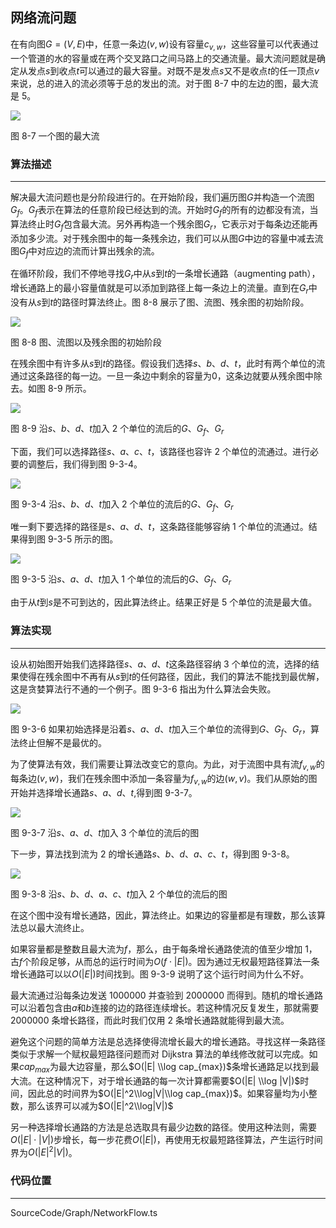 <!-- @format -->

## 网络流问题

在有向图$G=(V,E)$中，任意一条边$(v,w)$设有容量$c_{v,w}$，这些容量可以代表通过一个管道的水的容量或在两个交叉路口之间马路上的交通流量。最大流问题就是确定从发点$s$到收点$t$可以通过的最大容量。对既不是发点$s$又不是收点$t$的任一顶点$v$来说，总的进入的流必须等于总的发出的流。对于图 8-7 中的左边的图，最大流是 5。

<image src="../../../Assets/Images/ch8/8-7.png"/>

图 8-7 一个图的最大流

### 算法描述

---

解决最大流问题也是分阶段进行的。在开始阶段，我们遍历图$G$并构造一个流图$G_f$。$G_f$表示在算法的任意阶段已经达到的流。开始时$G_f$的所有的边都没有流，当算法终止时$G_f$包含最大流。另外再构造一个残余图$G_r$，它表示对于每条边还能再添加多少流。对于残余图中的每一条残余边，我们可以从图$G$中边的容量中减去流图$G_f$中对应边的流而计算出残余的流。

在循环阶段，我们不停地寻找$G_r$中从$s$到$t$的一条增长通路（augmenting path），增长通路上的最小容量值就是可以添加到路径上每一条边上的流量。直到在$G_r$中没有从$s$到$t$的路径时算法终止。图 8-8 展示了图、流图、残余图的初始阶段。

<image src="../../../Assets/Images/ch8/8-8.png"/>

图 8-8 图、流图以及残余图的初始阶段

在残余图中有许多从$s$到$t$的路径。假设我们选择$s、b、d、t$，此时有两个单位的流通过这条路径的每一边。一旦一条边中剩余的容量为$0$，这条边就要从残余图中除去。如图 8-9 所示。

<image src="../../../Assets/Images/ch8/8-9.png"/>

图 8-9 沿$s、b、d、t$加入 2 个单位的流后的$G$、$G_f$、$G_r$

下面，我们可以选择路径$s、a、c、t$，该路径也容许 2 个单位的流通过。进行必要的调整后，我们得到图 9-3-4。

<image src="../../../Assets/Images/ch9/9-3-4.png"/>

图 9-3-4 沿$s、b、d、t$加入 2 个单位的流后的$G$、$G_f$、$G_r$

唯一剩下要选择的路径是$s、a、d、t$，这条路径能够容纳 1 个单位的流通过。结果得到图 9-3-5 所示的图。

<image src="../../../Assets/Images/ch9/9-3-5.png"/>

图 9-3-5 沿$s、a、d、t$加入 1 个单位的流后的$G$、$G_f$、$G_r$

由于从$t$到$s$是不可到达的，因此算法终止。结果正好是 5 个单位的流是最大值。

### 算法实现

---

设从初始图开始我们选择路径$s、a、d、t$这条路径容纳 3 个单位的流，选择的结果使得在残余图中不再有从$s$到$t$的任何路径，因此，我们的算法不能找到最优解，这是贪婪算法行不通的一个例子。图 9-3-6 指出为什么算法会失败。

<image src="../../../Assets/Images/ch9/9-3-6.png"/>

图 9-3-6 如果初始选择是沿着$s、a、d、t$加入三个单位的流得到$G$、$G_f$、$G_r$，算法终止但解不是最优的。

为了使算法有效，我们需要让算法改变它的意向。为此，对于流图中具有流$f_{v,w}$的每条边$(v,w)$，我们在残余图中添加一条容量为$f_{v,w}$的边$(w,v)$。我们从原始的图开始并选择增长通路$s、a、d、t$,得到图 9-3-7。

<image src="../../../Assets/Images/ch9/9-3-7.png"/>

图 9-3-7 沿$s、a、d、t$加入 3 个单位的流后的图

下一步，算法找到流为 2 的增长通路$s、b、d、a、c、t$，得到图 9-3-8。

<image src="../../../Assets/Images/ch9/9-38.png"/>

图 9-3-8 沿$s、b、d、a、c、t$加入 2 个单位的流后的图

在这个图中没有增长通路，因此，算法终止。如果边的容量都是有理数，那么该算法总以最大流终止。

如果容量都是整数且最大流为$f$，那么，由于每条增长通路使流的值至少增加 1，古$f$个阶段足够，从而总的运行时间为$O(f \cdot |E|)$。因为通过无权最短路径算法一条增长通路可以以$O(|E|)$时间找到。图 9-3-9 说明了这个运行时间为什么不好。

最大流通过沿每条边发送 1000000 并查验到 2000000 而得到。随机的增长通路可以沿着包含由$a$和$b$连接的边的路径连续增长。若这种情况反复发生，那就需要 2000000 条增长路径，而此时我们仅用 2 条增长通路就能得到最大流。

避免这个问题的简单方法是总选择使得流增长最大的增长通路。寻找这样一条路径类似于求解一个赋权最短路径问题而对 Dijkstra 算法的单线修改就可以完成。如果$cap_{max}$为最大边容量，那么$O(|E| \\log cap_{max})$条增长通路足以找到最大流。在这种情况下，对于增长通路的每一次计算都需要$O(|E| \\log |V|)$时间，因此总的时间界为$O(|E|^2\\log|V|\\log cap_{max})$。如果容量均为小整数，那么该界可以减为$O(|E|^2\\log|V|)$

另一种选择增长通路的方法是总选取具有最少边数的路径。使用这种法则，需要$O(|E|\cdot|V|)$步增长，每一步花费$O(|E|)$，再使用无权最短路径算法，产生运行时间界为$O(|E|^2|V|)$。

### 代码位置

---

SourceCode/Graph/NetworkFlow.ts

